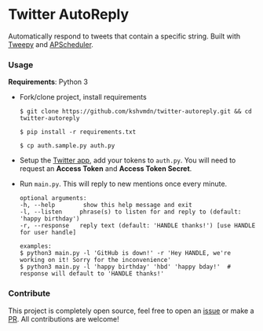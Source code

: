 # Twitter AutoReply
Automatically respond to tweets that contain a specific string. Built with [Tweepy](http://www.tweepy.org) and [APScheduler](https://apscheduler.readthedocs.org/en/latest/).

### Usage

**Requirements**: Python 3

+ Fork/clone project, install requirements

  ```
  $ git clone https://github.com/kshvmdn/twitter-autoreply.git && cd twitter-autoreply
  ```

  ```
  $ pip install -r requirements.txt
  ```
  
  ```
  $ cp auth.sample.py auth.py
  ```
  
+ Setup the [Twitter app](https://apps.twitter.com), add your tokens to `auth.py`. You will need to request an __Access Token__ and __Access Token Secret__.

+ Run `main.py`. This will reply to new mentions once every minute. 

  ```
  optional arguments:
  -h, --help        show this help message and exit
  -l, --listen     phrase(s) to listen for and reply to (default: 'happy birthday')
  -r, --response   reply text (default: 'HANDLE thanks!') [use HANDLE for user handle]
  
  examples:
  $ python3 main.py -l 'GitHub is down!' -r 'Hey HANDLE, we're working on it! Sorry for the inconvenience'
  $ python3 main.py -l 'happy birthday' 'hbd' 'happy bday!'  # response will default to 'HANDLE thanks!'
  ```

### Contribute

This project is completely open source, feel free to open an [issue](https://github.com/kshvmdn/twitter-autoreply/issues) or make a [PR](https://github.com/kshvmdn/twitter-autoreply/pulls). All contributions are welcome! 
